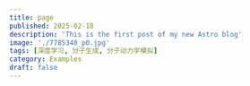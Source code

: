 ```yaml
---
title: page
published: 2025-02-18
description: 'This is the first post of my new Astro blog'
image: './7785348_p0.jpg'
tags: [深度学习, 分子生成, 分子动力学模拟]
category: Examples
draft: false 
---
```

